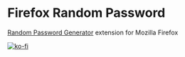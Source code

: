 # Firefox Random Password

[Random Password Generator](https://rndpwd.shkodenko.com) extension for Mozilla Firefox


[![ko-fi](https://ko-fi.com/img/githubbutton_sm.svg)](https://ko-fi.com/L3L5LJ3TB)
